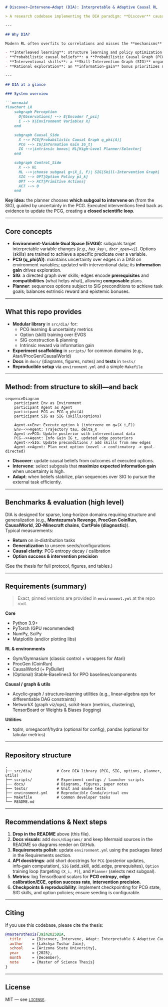 ```markdown
# Discover–Intervene–Adapt (DIA): Interpretable & Adaptive Causal RL

> A research codebase implementing the DIA paradigm: **Discover** causal structure, **Intervene** with learned skills, and **Adapt** policies—interleaved in one loop—to achieve **generalizable** and **explainable** behavior.

---

## Why DIA?

Modern RL often overfits to correlations and misses the **mechanisms** that generate outcomes. DIA integrates **causal discovery** with **hierarchical control**, so agents *learn why things work*, not just *what works*.

- **Interleaved learning**: structure learning and policy optimization proceed in tandem, each informing the other.
- **Probabilistic causal beliefs**: a **Probabilistic Causal Graph (PCG)** maintains a posterior over environment-variable dependencies.
- **Interventional skills**: a **Skill-Intervention Graph (SIG)** organizes options (skills) as interventions over those variables.
- **Rational exploration**: an **information-gain** bonus prioritizes novel, informative experiments during training.

---

## DIA at a glance

### System overview

```mermaid
flowchart LR
    subgraph Perception
      O[Observations] --> E[Encoder f_psi]
      E --> X[Environment Variables X]
    end

    subgraph Causal_Side
      X --> PCG[Probabilistic Causal Graph q_phi(A)]
      PCG --> IG[Information Gain IG_t]
      IG -->|intrinsic bonus| HL[High-Level Planner/Selector]
    end

    subgraph Control_Side
      X --> HL
      HL -->|choose subgoal g=(X_i, F)| SIG[Skill-Intervention Graph]
      SIG --> OPT[Option Policy pi_k]
      OPT --> ACT[Primitive Actions]
      ACT --> O
    end
```

**Key idea:** the planner chooses **which subgoal to intervene on** (from the SIG), guided by uncertainty in the PCG. Executed interventions feed back as evidence to update the PCG, creating a **closed scientific loop**.

---

## Core concepts

- **Environment‑Variable Goal Space (EVGS):** subgoals target interpretable variable changes *(e.g., `has_key↑`, `door_open=v1`)*. Options (skills) are trained to achieve a specific predicate over a variable.
- **PCG (q_phi(A))**: maintains uncertainty over edges in a DAG on environment variables; updated with interventional data; its **information gain** drives exploration.
- **SIG**: a directed graph over skills; edges encode **prerequisites** and **compatibilities** (what helps what), allowing **composable** plans.
- **Planner**: sequences options subject to SIG preconditions to achieve task goals; balances extrinsic reward and epistemic bonuses.

---

## What this repo provides

- **Modular library** in `src/dia/` for:
  - PCG learning & uncertainty metrics
  - Option (skill) training over EVGS
  - SIG construction & planning
  - Intrinsic reward via information gain
- **Experiment scaffolding** in `scripts/` for common domains (e.g., Atari/ProcGen/CausalWorld)  
- **Docs** in `docs/` (diagrams, figures, notes) and **tests** in `tests/`
- **Reproducible setup** via `environment.yml` and a simple `Makefile`  

---

## Method: from structure to skill—and back

```mermaid
sequenceDiagram
    participant Env as Environment
    participant Agent as Agent
    participant PCG as PCG q_phi(A)
    participant SIG as SIG (skills/options)

    Agent->>Env: Execute option k (intervene on g=(X_i,F))
    Env-->>Agent: Trajectory tau, delta_X
    Agent->>PCG: Update posterior with interventional data
    PCG-->>Agent: Info Gain IG_t, updated edge posteriors
    Agent->>SIG: Update preconditions / add skills from new edges
    Agent->>Agent: Plan next option (novel -> confirmatory -> goal-directed)
```

- **Discover**: update causal beliefs from outcomes of executed options.  
- **Intervene**: select subgoals that **maximize expected information gain** when uncertainty is high.  
- **Adapt**: when beliefs stabilize, plan sequences over SIG to pursue the external task efficiently.

---

## Benchmarks & evaluation (high level)

DIA is designed for sparse, long‑horizon domains requiring structure and generalization (e.g., **Montezuma’s Revenge**, **ProcGen CoinRun**, **CausalWorld**, **2D‑Minecraft chains**, **CartPole (diagnostic)**).  
Typical measurements:
- **Return** on in‑distribution tasks
- **Generalization** to unseen seeds/configurations
- **Causal clarity**: PCG entropy decay / calibration
- **Option success & intervention precision**

(See the thesis for full protocol, figures, and tables.)

---

## Requirements (summary)

> Exact, pinned versions are provided in **`environment.yml`** at the repo root.

**Core**
- Python 3.9+  
- PyTorch (GPU recommended)  
- NumPy, SciPy  
- Matplotlib (and/or plotting libs)

**RL & environments**
- Gym/Gymnasium (classic control + wrappers for Atari)  
- ProcGen (CoinRun)  
- CausalWorld (+ PyBullet)  
- (Optional) Stable‑Baselines3 for PPO baselines/components

**Causal / graph & utils**
- Acyclic‑graph / structure‑learning utilities (e.g., linear‑algebra ops for differentiable DAG constraints)
- NetworkX (graph viz/ops), scikit‑learn (metrics, clustering), TensorBoard or Weights & Biases (logging)

**Utilities**
- tqdm, omegaconf/hydra (optional for config), pandas (optional for tabular metrics)

---

## Repository structure

```
.
├── src/dia/           # Core DIA library (PCG, SIG, options, planner, utils)
├── scripts/           # Experiment configs / launcher scripts
├── docs/              # Diagrams, figures, paper notes
├── tests/             # Unit and smoke tests
├── environment.yml    # Reproducible Conda/virtual env
├── Makefile           # Common developer tasks
└── README.md
```

---

## Recommendations & Next steps

1. **Drop in the README** above (this file).  
2. **Docs visuals**: add `docs/diagrams/` and keep Mermaid sources in the README so diagrams render on GitHub.  
3. **Requirements polish**: update `environment.yml` using the packages listed in the Requirements section.  
4. **API docstrings**: add short docstrings for `PCG` (posterior updates, info‑gain computation), `SIG` (add_skill, add_edge, prerequisites), `Option` training loop (targeting `(X_i, F)`), and `Planner` (selects next subgoal).  
5. **Metrics**: log TensorBoard scalars for **PCG entropy**, **edge calibration/ECE**, **option success rate**, **intervention precision**.  
6. **Checkpoints & reproducibility**: implement checkpointing for PCG state, SIG skills, and option policies; ensure seeding is configurable.

---

## Citing

If you use this codebase, please cite the thesis:

```bibtex
@mastersthesis{Jain2025DIA,
  title     = {Discover, Intervene, Adapt: Interpretable & Adaptive Causal RL via Interleaved Discovery and Structured Interventions},
  author    = {Lakshya Tushar Jain},
  school    = {Arizona State University},
  year      = {2025},
  month     = {December},
  note      = {Master of Science Thesis}
}
```

---

## License

MIT — see [`LICENSE`](./LICENSE).
```
